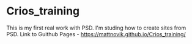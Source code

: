 # Crios_training
This is my first real work with PSD. I'm studing how to create sites from PSD.
Link to Guithub Pages - https://mattnovik.github.io/Crios_training/
